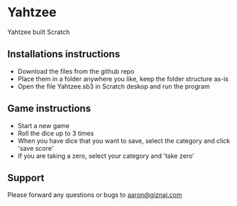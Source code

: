 # Yahtzee
Yahtzee built Scratch

## Installations instructions
* Download the files from the github repo
* Place them in a folder anywhere you like, keep the folder structure as-is
* Open the file Yahtzee.sb3 in Scratch deskop and run the program


## Game instructions
* Start a new game
* Roll the dice up to 3 times
* When you have dice that you want to save, select the category and click 'save score'
* If you are taking a zero, select your category and 'take zero'


## Support
Please forward any questions or bugs to aaron@giznaj.com
